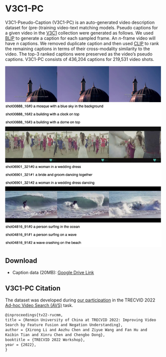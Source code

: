 # V3C1-PC

V3C1-Pseudo-Caption (V3C1-PC) is an auto-generated video description dataset for (pre-)training video-text matching models. Pseudo captions for a given video in the [V3C1](https://www-nlpir.nist.gov/projects/tv2022/data.html) collection were generated as follows. We used [BLIP](https://github.com/salesforce/BLIP) to generate a caption for each sampled frame.  An *n*-frame video will have *n* captions. We removed duplicate caption and then used [CLIP](https://github.com/openai/CLIP) to rank the remaining captions in terms of their cross-modality similarity to the video. The top-3 ranked captions were preserved as the video’s pseudo captions. V3C1-PC consists of 436,204 captions for 219,531 video shots.

![](pc.jpg)

## Download

+ Caption data (20MB): [Google Drive Link](https://drive.google.com/file/d/1X8x4Fkd7v_9cKIzA4x9Qr_Sh8UtaF2sa/view?usp=sharing)



## V3C1-PC Citation

The dataset was developed during [our participation](https://www-nlpir.nist.gov/projects/tvpubs/tv22.papers/rucmm.pdf) in the TRECVID 2022 [Ad-hoc Video Search (AVS)](https://www-nlpir.nist.gov/projects/tv2022/avs.html) task.

```
@inproceedings{tv22-rucmm,
title = {Renmin University of China at TRECVID 2022: Improving Video Search by Feature Fusion and Negation Understanding},
author = {Xirong Li and Aozhu Chen and Ziyue Wang and Fan Hu and Kaibin Tian and Xinru Chen and Chengbo Dong},
booktitle = {TRECVID 2022 Workshop},
year = {2022},
}
```
